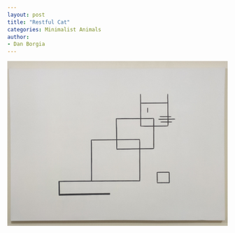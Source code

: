 ```yaml
---
layout: post
title: "Restful Cat"
categories: Minimalist Animals
author:
- Dan Borgia
---
```



![jpg cat](/assets/images/cat.jpg)
